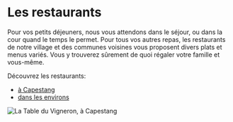 # Les restaurants
 
Pour vos petits déjeuners, nous vous attendons dans le séjour, ou dans la cour quand le temps le permet.
Pour tous vos autres repas, les restaurants de notre village et des communes voisines vous proposent divers plats et menus variés. Vous y trouverez sûrement de quoi régaler votre famille et vous-même.  

Découvrez les restaurants:

* [à Capestang](/fr/restaurants/capestang)
* [dans les environs](/fr/restaurants/proximite)

![La Table du Vigneron, à Capestang](/images/restaurants.jpg)